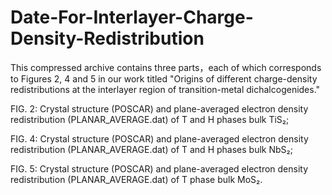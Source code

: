 # Date-For-Interlayer-Charge-Density-Redistribution
This compressed archive contains three parts，each of which corresponds to Figures 2, 4 and 5 in our work titled "Origins of different charge-density redistributions at the interlayer region of transition-metal dichalcogenides."

FIG. 2: Crystal structure (POSCAR) and plane-averaged electron density redistribution (PLANAR_AVERAGE.dat) of T and H phases bulk TiS₂;

FIG. 4: Crystal structure (POSCAR) and plane-averaged electron density redistribution (PLANAR_AVERAGE.dat) of T and H phases bulk NbS₂;

FIG. 5: Crystal structure (POSCAR) and plane-averaged electron density redistribution (PLANAR_AVERAGE.dat) of T phase bulk MoS₂.
